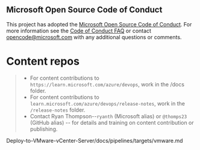 ## Microsoft Open Source Code of Conduct
This project has adopted the [Microsoft Open Source Code of Conduct](https://opensource.microsoft.com/codeofconduct/).
For more information see the [Code of Conduct FAQ](https://opensource.microsoft.com/codeofconduct/faq/) or contact [opencode@microsoft.com](mailto:opencode@microsoft.com) with any additional questions or comments.

# Content repos

> * For content contributions to `https://learn.microsoft.com/azure/devops`, work in the /docs folder.
> * For content contributions to `learn.microsoft.com/azure/devops/release-notes`, work in the `/release-notes` folder.
> * Contact Ryan Thompson--`ryanth` (Microsoft alias) or `@thomps23` (GitHub alias) -- for details and training on content contribution or publishing.


Deploy-to-VMware-vCenter-Server/docs/pipelines/targets/vmware.md
